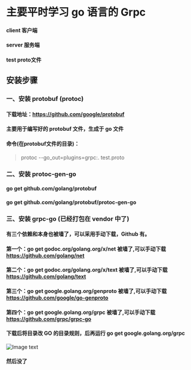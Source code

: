 # 主要平时学习 go 语言的 Grpc

#### client 客户端
#### server 服务端
#### test   proto文件

## 安装步骤
### 一、安装 protobuf (protoc)
#### 下载地址：https://github.com/google/protobuf
#### 主要用于编写好的 protobuf 文件，生成于 go 文件
#### 命令(在protobuf文件的目录)：
> protoc --go_out=plugins=grpc:. test.proto

### 二、安装 protoc-gen-go
#### go get github.com/golang/protobuf
#### go get github.com/golang/protobuf/protoc-gen-go

### 三、安装 grpc-go (已经打包在 vendor 中了)

#### 有三个依赖和本身也被墙了，可以采用手动下载，Github 有。
#### 第一个：go get godoc.org/golang.org/x/net  被墙了,可以手动下载 https://github.com/golang/net
#### 第二个：go get godoc.org/golang.org/x/text 被墙了,可以手动下载 https://github.com/golang/text
#### 第三个：go get google.golang.org/genproto  被墙了,可以手动下载 https://github.com/google/go-genproto
#### 第四个：go get google.golang.org/grpc      被墙了,可以手动下载 https://github.com/grpc/grpc-go
#### 下载后将目录改 GO 的目录规则，后再运行 go get google.golang.org/grpc

![Image text](https://github.com/laixhe/go_grpc/blob/master/grpc-go.png)

#### 然后没了

